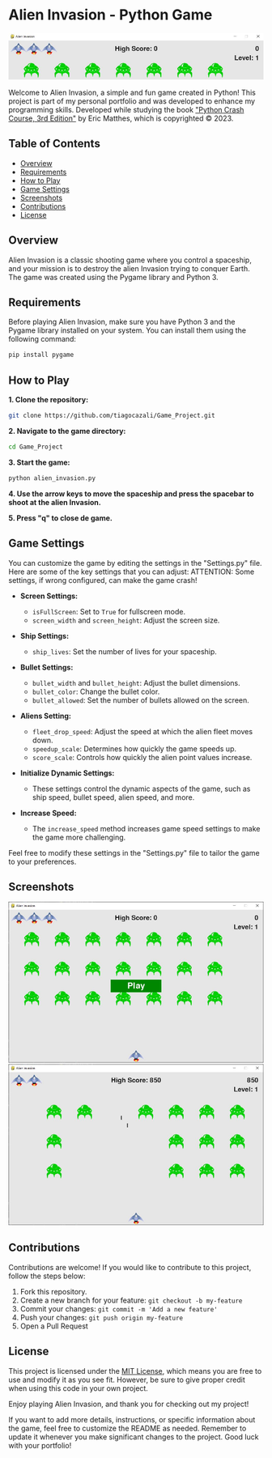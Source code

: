 # Alien Invasion - Python Game

![Alien Invasion](images/Mini.JPG)

Welcome to Alien Invasion, a simple and fun game created in Python! This project is part of my personal portfolio and was developed to enhance my programming skills. Developed while studying the book ["Python Crash Course, 3rd Edition"](https://ehmatthes.github.io/pcc_3e/) by Eric Matthes, which is copyrighted © 2023.

## Table of Contents

- [Overview](#overview)
- [Requirements](#requirements)
- [How to Play](#how-to-play)
- [Game Settings](#game-settings)
- [Screenshots](#screenshots)
- [Contributions](#contributions)
- [License](#license)

## Overview

Alien Invasion is a classic shooting game where you control a spaceship, and your mission is to destroy the alien Invasion trying to conquer Earth. The game was created using the Pygame library and Python 3.

## Requirements

Before playing Alien Invasion, make sure you have Python 3 and the Pygame library installed on your system. You can install them using the following command:

```bash
pip install pygame
```

## How to Play

**1. Clone the repository:**
  ```bash
  git clone https://github.com/tiagocazali/Game_Project.git
  ```

**2. Navigate to the game directory:**
  ```bash
  cd Game_Project
  ```

**3. Start the game:**
  ```bash
  python alien_invasion.py
  ```

**4. Use the arrow keys to move the spaceship and press the spacebar to shoot at the alien Invasion.**

**5. Press "q" to close de game.**



## Game Settings

You can customize the game by editing the settings in the "Settings.py" file. Here are some of the key settings that you can adjust:
ATTENTION: Some settings, if wrong configured, can make the game crash!

- **Screen Settings:**
  - `isFullScreen`: Set to `True` for fullscreen mode.
  - `screen_width` and `screen_height`: Adjust the screen size.

- **Ship Settings:**
  - `ship_lives`: Set the number of lives for your spaceship.

- **Bullet Settings:**
  - `bullet_width` and `bullet_height`: Adjust the bullet dimensions.
  - `bullet_color`: Change the bullet color.
  - `bullet_allowed`: Set the number of bullets allowed on the screen.

- **Aliens Setting:**
  - `fleet_drop_speed`: Adjust the speed at which the alien fleet moves down.
  - `speedup_scale`: Determines how quickly the game speeds up.
  - `score_scale`: Controls how quickly the alien point values increase.

- **Initialize Dynamic Settings:**
  - These settings control the dynamic aspects of the game, such as ship speed, bullet speed, alien speed, and more.

- **Increase Speed:**
  - The `increase_speed` method increases game speed settings to make the game more challenging.

Feel free to modify these settings in the "Settings.py" file to tailor the game to your preferences.

## Screenshots

![Screenshot 1](images/print1.JPG)
![Screenshot 2](images/print2.JPG)

## Contributions

Contributions are welcome! If you would like to contribute to this project, follow the steps below:

1. Fork this repository.
2. Create a new branch for your feature: `git checkout -b my-feature`
3. Commit your changes: `git commit -m 'Add a new feature'`
4. Push your changes: `git push origin my-feature`
5. Open a Pull Request

## License

This project is licensed under the [MIT License](LICENSE), which means you are free to use and modify it as you see fit. However, be sure to give proper credit when using this code in your own project.

Enjoy playing Alien Invasion, and thank you for checking out my project!

If you want to add more details, instructions, or specific information about the game, feel free to customize the README as needed. Remember to update it whenever you make significant changes to the project. Good luck with your portfolio!
